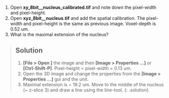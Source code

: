 1. Open **xy_8bit__nucleus_calibrated.tif** and note down the pixel-width and pixel-height. 
2. Open **xyz_8bit__nucleus.tif** and add the spatial calibration. The pixel-width and pixel-height is the same as previous image. Voxel-depth is 0.52 um.
3. What is the maximal extension of the nucleus?

> ## Solution
> 1. **[File > Open ]** the image and then **[Image > Properties ...]** or **[Ctrl-Shift-P]**. Pixel-height = pixel-width = 0.13 um.
> 2. Open the 3D image and change the properties from the **[Image > Properties ...]** gui and the unit.
> 3. Maximal extension is ~ 19.2 um. Move to the middle of the nucleus (~ z-slice 3) and draw a line using the line-tool. 
{: .solution}